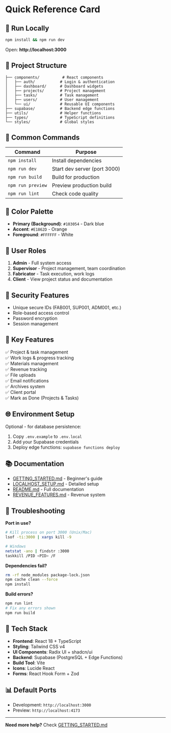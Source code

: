 # Quick Reference Card

## 🚀 Run Locally

```bash
npm install && npm run dev
```

Open: **http://localhost:3000**

## 📁 Project Structure

```
├── components/          # React components
│   ├── auth/           # Login & authentication
│   ├── dashboard/      # Dashboard widgets
│   ├── projects/       # Project management
│   ├── tasks/          # Task management
│   ├── users/          # User management
│   └── ui/             # Reusable UI components
├── supabase/           # Backend edge functions
├── utils/              # Helper functions
├── types/              # TypeScript definitions
└── styles/             # Global styles
```

## 🔧 Common Commands

| Command | Purpose |
|---------|---------|
| `npm install` | Install dependencies |
| `npm run dev` | Start dev server (port 3000) |
| `npm run build` | Build for production |
| `npm run preview` | Preview production build |
| `npm run lint` | Check code quality |

## 🎨 Color Palette

- **Primary (Background)**: `#103054` - Dark blue
- **Accent**: `#E1862D` - Orange
- **Foreground**: `#FFFFFF` - White

## 👥 User Roles

1. **Admin** - Full system access
2. **Supervisor** - Project management, team coordination
3. **Fabricator** - Task execution, work logs
4. **Client** - View project status and documentation

## 🔐 Security Features

- Unique secure IDs (FAB001, SUP001, ADM001, etc.)
- Role-based access control
- Password encryption
- Session management

## 📱 Key Features

✅ Project & task management  
✅ Work logs & progress tracking  
✅ Materials management  
✅ Revenue tracking  
✅ File uploads  
✅ Email notifications  
✅ Archives system  
✅ Client portal  
✅ Mark as Done (Projects & Tasks)  

## 🌐 Environment Setup

Optional - for database persistence:

1. Copy `.env.example` to `.env.local`
2. Add your Supabase credentials
3. Deploy edge functions: `supabase functions deploy`

## 📚 Documentation

- [GETTING_STARTED.md](./GETTING_STARTED.md) - Beginner's guide
- [LOCALHOST_SETUP.md](./LOCALHOST_SETUP.md) - Detailed setup
- [README.md](./README.md) - Full documentation
- [REVENUE_FEATURES.md](./REVENUE_FEATURES.md) - Revenue system

## 🐛 Troubleshooting

**Port in use?**
```bash
# Kill process on port 3000 (Unix/Mac)
lsof -ti:3000 | xargs kill -9

# Windows
netstat -ano | findstr :3000
taskkill /PID <PID> /F
```

**Dependencies fail?**
```bash
rm -rf node_modules package-lock.json
npm cache clean --force
npm install
```

**Build errors?**
```bash
npm run lint
# Fix any errors shown
npm run build
```

## 🔗 Tech Stack

- **Frontend**: React 18 + TypeScript
- **Styling**: Tailwind CSS v4
- **UI Components**: Radix UI + shadcn/ui
- **Backend**: Supabase (PostgreSQL + Edge Functions)
- **Build Tool**: Vite
- **Icons**: Lucide React
- **Forms**: React Hook Form + Zod

## 📊 Default Ports

- Development: `http://localhost:3000`
- Preview: `http://localhost:4173`

---

**Need more help?** Check [GETTING_STARTED.md](./GETTING_STARTED.md)
